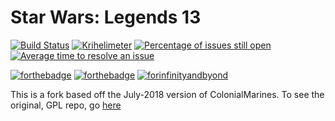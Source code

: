  # Star Wars: Legends 13
 [![Build Status](https://travis-ci.org/tgstation/TerraGov-Marine-Corps.svg?branch=master)](https://travis-ci.org/tgstation/TerraGov-Marine-Corps) [![Krihelimeter](https://www.krihelinator.xyz/badge/tgstation/TerraGov-Marine-Corps)](https://www.krihelinator.xyz) [![Percentage of issues still open](https://isitmaintained.com/badge/open/tgstation/TerraGov-Marine-Corps.svg)](https://isitmaintained.com/project/tgstation/TerraGov-Marine-Corps "Percentage of issues still open") [![Average time to resolve an issue](https://isitmaintained.com/badge/resolution/tgstation/TerraGov-Marine-Corps.svg)](https://isitmaintained.com/project/tgstation/TerraGov-Marine-Corps "Average time to resolve an issue")

 [![forthebadge](https://forthebadge.com/images/badges/built-with-resentment.svg)](https://forthebadge.com) [![forthebadge](https://forthebadge.com/images/badges/contains-technical-debt.svg)](https://forthebadge.com) [![forinfinityandbyond](https://user-images.githubusercontent.com/5211576/29499758-4efff304-85e6-11e7-8267-62919c3688a9.gif)](https://www.reddit.com/r/SS13/comments/5oplxp/what_is_the_main_problem_with_byond_as_an_engine/dclbu1a)

 
 This is a fork based off the July-2018 version of ColonialMarines. To see the original, GPL repo, go [here](https://github.com/MrStonedOne/cmhistory)

